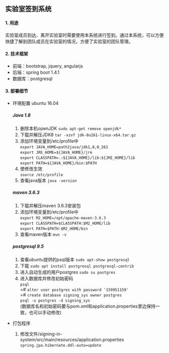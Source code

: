 ## 实验室签到系统

#### 1. 用途
实验室成员到达、离开实验室时需要使用本系统进行签到。通过本系统，可以方便快捷了解到团队成员在实验室的情况，方便了实验室的团队管理。

#### 2. 技术框架
* 前端：bootstrap, jquery, angularjs
* 后端：spring boot 1.4.1
* 数据库：postgresql

#### 3. 部署细节
* 环境配置 ubuntu 16.04
    ##### Java 1.8
    1. 删除本机openJDK `sudo apt-get remove openjdk*`
    2. 下载并解压JDK8 `tar -xzvf jdk-8u261-linux-x64.tar.gz`
    3. 添加环境变量到/etc/profile中  
    `export JAVA_HOME=path2java/jdk1,8,0_261`  
    `export JRE_HOME=${JAVA_HOME}/jre`  
    `export CLASSPATH=.:${JAVA_HOME}/lib:${JRE_HOME}/lib`  
    `export PATH=${JAVA_HOME}/bin:$PATH`  
    4. 使修改生效  
    `source /etc/profile`
    5. 查看java版本 `java -version`
    ##### maven 3.6.3
    1. 下载并解压maven 3.6.3安装包
    2. 添加环境变量到/etc/profile中  
    `export M2_HOME=/opt/apache-maven-3.6.3`  
    `export CLASSPATH=$CLASSPATH:$M2_HOME/lib`  
    `export PATH=$PATH:$M2_HOME/bin`
    3. 查看maven版本 `mvn -v`
    ##### postgresql 9.5
    1. 查看ubuntu提供的psql版本 `sudo apt-show postgresql`
    2. 下载 `sudo apt install postgresql postgresql-contrib`
    3. 进入自动生成的用户postgres `sudo su postgres`
    4. 进入数据库并修改初始密码  
    `psql`  
    =# `alter user postgres with password '159951159'`   
    =# `create database signing_sys owner postgres`  
    `psql -u postgres -d signing_sys`  
    (数据库名和初始密码要与pom.xml和application.properties里边保持一致，也可以手动修改)  
    
* 打包程序
    1. 修改文件/signing-in-system/src/main/resources/application.properties  
    `spring.jpa.hibernate.ddl-auto=update`
    
